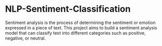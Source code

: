 # NLP-Sentiment-Classification
Sentiment analysis is the process of determining the sentiment or emotion expressed in a piece of text. This project aims to build a sentiment analysis model that can classify text into different categories such as positive, negative, or neutral.
